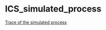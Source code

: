 # ICS_simulated_process


[Trace of the simulated process](https://drive.google.com/drive/folders/1Tz1srP7S6Fasr2JTQOyZBHVGrKlFz2Td?usp=sharing)
